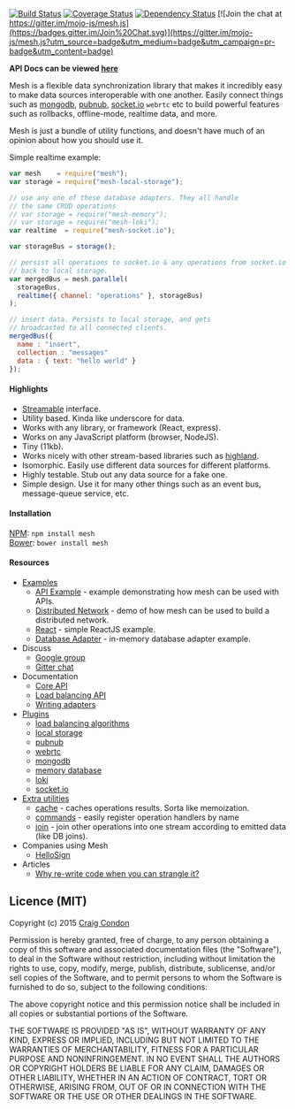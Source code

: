 [![Build Status](https://travis-ci.org/mojo-js/mesh.js.svg)](https://travis-ci.org/mojo-js/mesh.js) [![Coverage Status](https://coveralls.io/repos/mojo-js/mesh.js/badge.svg?branch=master)](https://coveralls.io/r/mojo-js/mesh.js?branch=master) [![Dependency Status](https://david-dm.org/mojo-js/mesh.js.svg)](https://david-dm.org/mojo-js/mesh.js) [![Join the chat at https://gitter.im/mojo-js/mesh.js](https://badges.gitter.im/Join%20Chat.svg)](https://gitter.im/mojo-js/mesh.js?utm_source=badge&utm_medium=badge&utm_campaign=pr-badge&utm_content=badge)

**API Docs can be viewed [here](http://mesh.mojojs.com/docs)**


Mesh is a flexible data synchronization library that makes it incredibly easy to make data sources interoperable with one another. Easily connect things such as [mongodb](https://www.mongodb.org/), [pubnub](http://pubnub.com/), [socket.io](http://socket.io/) `webrtc` etc to build powerful features such as rollbacks, offline-mode, realtime data, and more.

Mesh is just a bundle of utility functions, and doesn't have much of an opinion about how you should use it.

Simple realtime example:

```javascript
var mesh    = require("mesh");
var storage = require("mesh-local-storage");

// use any one of these database adapters. They all handle
// the same CRUD operations
// var storage = require("mesh-memory");
// var storage = require("mesh-loki");
var realtime  = require("mesh-socket.io");

var storageBus = storage();

// persist all operations to socket.io & any operations from socket.io
// back to local storage.
var mergedBus = mesh.parallel(
  storageBus,
  realtime({ channel: "operations" }, storageBus)
);

// insert data. Persists to local storage, and gets
// broadcasted to all connected clients.
mergedBus({
  name : "insert",
  collection : "messages"
  data : { text: "hello world" }
});
```

#### Highlights

- [Streamable](https://github.com/substack/stream-handbook) interface.
- Utility based. Kinda like underscore for data.
- Works with any library, or framework (React, express).
- Works on any JavaScript platform (browser, NodeJS).
- Tiny (11kb).
- Works nicely with other stream-based libraries such as [highland](http://highlandjs.org/).
- Isomorphic. Easily use different data sources for different platforms.
- Highly testable. Stub out any data source for a fake one.
- Simple design. Use it for many other things such as an event bus, message-queue service, etc.

#### Installation

[NPM](https://www.npmjs.com/): `npm install mesh` <br />
[Bower](http://bower.io/): `bower install mesh`

#### Resources

- [Examples](./examples)
  - [API Example](./examples/api) - example demonstrating how mesh can be used with APIs.
  - [Distributed Network](./examples/distributed-network) - demo of how mesh can be used to build a distributed network.
  - [React](./examples/react) - simple ReactJS example.
  - [Database Adapter](./examples/database-adapter) - in-memory database adapter example.
- Discuss
  - [Google group](https://groups.google.com/forum/#!forum/meshjs)
  - [Gitter chat](https://gitter.im/mojo-js/mesh.js)
- Documentation
  - [Core API](http://mesh.mojojs.com/docs)
  - [Load balancing API](http://mesh.mojojs.com/docs/balance)
  - [Writing adapters](http://mesh.mojojs.com/docs/database-adapters)
- [Plugins](https://www.npmjs.com/search?q=meshjs)
  - [load balancing algorithms](https://github.com/mojo-js/mesh-balance)
  - [local storage](https://github.com/mojo-js/mesh-local-storage)
  - [pubnub](https://github.com/mojo-js/mesh-pubnub)
  - [webrtc](https://github.com/mojo-js/mesh-webrtc)
  - [mongodb](https://github.com/mojo-js/mesh-mongodb)
  - [memory database](https://github.com/mojo-js/mesh-memory)
  - [loki](https://github.com/mojo-js/mesh-loki)
  - [socket.io](https://github.com/mojo-js/mesh-loki)
- [Extra utilities](./extra)
  - [cache](./extra/cache) - caches operations results. Sorta like memoization.
  - [commands](./extra/commands) - easily register operation handlers by name
  - [join](./extra/join) - join other operations into one stream according to emitted data (like DB joins).
- Companies using Mesh
  - [HelloSign](https://www.hellosign.com/)
- Articles
  - [Why re-write code when you can strangle it?](http://blog.hellosign.com/why-rewrite-your-code-when-you-can-strangle-it/)

<!--
- Other useful resources
  - [transducers (closure)](http://clojure.org/transducers)
  - [transducers (javascript)](http://jlongster.com/Transducers.js--A-JavaScript-Library-for-Transformation-of-Data)
  - [currying in JavaScript](https://medium.com/@kbrainwave/currying-in-javascript-ce6da2d324fe)
-->

## Licence (MIT)

Copyright (c) 2015 [Craig Condon](http://craigjefferds.com)

Permission is hereby granted, free of charge, to any person obtaining
a copy of this software and associated documentation files (the
"Software"), to deal in the Software without restriction, including
without limitation the rights to use, copy, modify, merge, publish,
distribute, sublicense, and/or sell copies of the Software, and to
permit persons to whom the Software is furnished to do so, subject to
the following conditions:

The above copyright notice and this permission notice shall be
included in all copies or substantial portions of the Software.

THE SOFTWARE IS PROVIDED "AS IS", WITHOUT WARRANTY OF ANY KIND,
EXPRESS OR IMPLIED, INCLUDING BUT NOT LIMITED TO THE WARRANTIES OF
MERCHANTABILITY, FITNESS FOR A PARTICULAR PURPOSE AND
NONINFRINGEMENT. IN NO EVENT SHALL THE AUTHORS OR COPYRIGHT HOLDERS BE
LIABLE FOR ANY CLAIM, DAMAGES OR OTHER LIABILITY, WHETHER IN AN ACTION
OF CONTRACT, TORT OR OTHERWISE, ARISING FROM, OUT OF OR IN CONNECTION
WITH THE SOFTWARE OR THE USE OR OTHER DEALINGS IN THE SOFTWARE.
